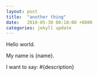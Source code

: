 ```yaml
---
layout: post
title:  "another thing"
date:   2018-05-30 00:18:00 +0800
categories: jekyll update
---
```



Hello world.

My name is {name}.

I want to say: #{description}